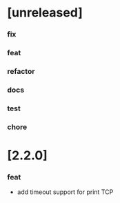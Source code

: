 # [unreleased]

### fix

### feat

### refactor

### docs

### test

### chore

# [2.2.0]

### feat

- add timeout support for print TCP
